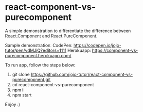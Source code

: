 # react-component-vs-purecomponent
A simple demonstration to differentiate the difference between React.Component and React.PureComponent.

Sample demonstration:
	CodePen: https://codepen.io/jojo-tutor/pen/vdMJjQ?editors=1111
	Herokuapp: https://component-vs-purecomponent.herokuapp.com/


To run app, follow the steps below:

1. git clone https://github.com/jojo-tutor/react-component-vs-purecomponent.git
2. cd react-component-vs-purecomponent
3. npm i
4. npm start

Enjoy :)